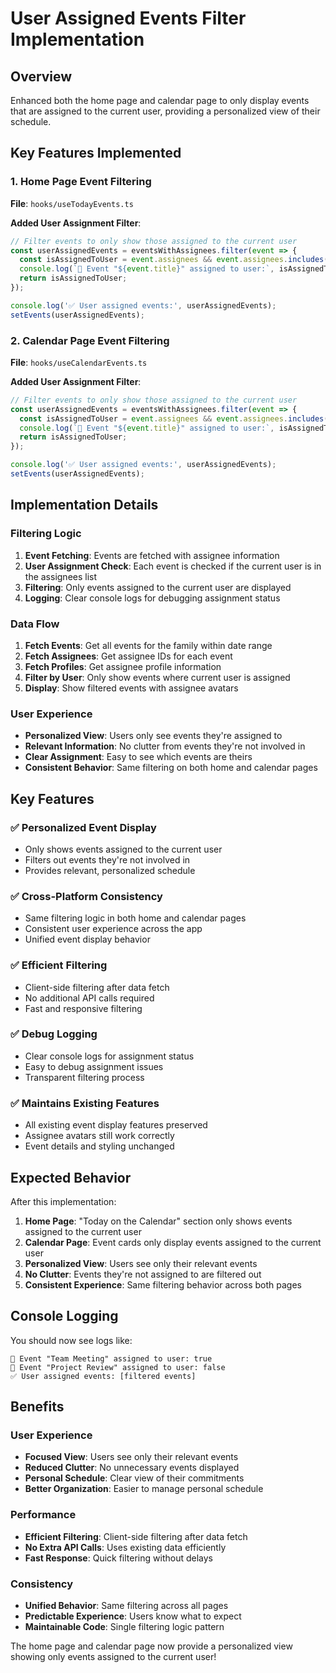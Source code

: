 # User Assigned Events Filter Implementation

## Overview
Enhanced both the home page and calendar page to only display events that are assigned to the current user, providing a personalized view of their schedule.

## Key Features Implemented

### 1. **Home Page Event Filtering**
**File**: `hooks/useTodayEvents.ts`

**Added User Assignment Filter**:
```typescript
// Filter events to only show those assigned to the current user
const userAssignedEvents = eventsWithAssignees.filter(event => {
  const isAssignedToUser = event.assignees && event.assignees.includes(user.id);
  console.log(`👤 Event "${event.title}" assigned to user:`, isAssignedToUser);
  return isAssignedToUser;
});

console.log('✅ User assigned events:', userAssignedEvents);
setEvents(userAssignedEvents);
```

### 2. **Calendar Page Event Filtering**
**File**: `hooks/useCalendarEvents.ts`

**Added User Assignment Filter**:
```typescript
// Filter events to only show those assigned to the current user
const userAssignedEvents = eventsWithAssignees.filter(event => {
  const isAssignedToUser = event.assignees && event.assignees.includes(user.id);
  console.log(`👤 Event "${event.title}" assigned to user:`, isAssignedToUser);
  return isAssignedToUser;
});

console.log('✅ User assigned events:', userAssignedEvents);
setEvents(userAssignedEvents);
```

## Implementation Details

### **Filtering Logic**
1. **Event Fetching**: Events are fetched with assignee information
2. **User Assignment Check**: Each event is checked if the current user is in the assignees list
3. **Filtering**: Only events assigned to the current user are displayed
4. **Logging**: Clear console logs for debugging assignment status

### **Data Flow**
1. **Fetch Events**: Get all events for the family within date range
2. **Fetch Assignees**: Get assignee IDs for each event
3. **Fetch Profiles**: Get assignee profile information
4. **Filter by User**: Only show events where current user is assigned
5. **Display**: Show filtered events with assignee avatars

### **User Experience**
- **Personalized View**: Users only see events they're assigned to
- **Relevant Information**: No clutter from events they're not involved in
- **Clear Assignment**: Easy to see which events are theirs
- **Consistent Behavior**: Same filtering on both home and calendar pages

## Key Features

### ✅ **Personalized Event Display**
- Only shows events assigned to the current user
- Filters out events they're not involved in
- Provides relevant, personalized schedule

### ✅ **Cross-Platform Consistency**
- Same filtering logic in both home and calendar pages
- Consistent user experience across the app
- Unified event display behavior

### ✅ **Efficient Filtering**
- Client-side filtering after data fetch
- No additional API calls required
- Fast and responsive filtering

### ✅ **Debug Logging**
- Clear console logs for assignment status
- Easy to debug assignment issues
- Transparent filtering process

### ✅ **Maintains Existing Features**
- All existing event display features preserved
- Assignee avatars still work correctly
- Event details and styling unchanged

## Expected Behavior

After this implementation:

1. **Home Page**: "Today on the Calendar" section only shows events assigned to the current user
2. **Calendar Page**: Event cards only display events assigned to the current user
3. **Personalized View**: Users see only their relevant events
4. **No Clutter**: Events they're not assigned to are filtered out
5. **Consistent Experience**: Same filtering behavior across both pages

## Console Logging

You should now see logs like:
```
👤 Event "Team Meeting" assigned to user: true
👤 Event "Project Review" assigned to user: false
✅ User assigned events: [filtered events]
```

## Benefits

### **User Experience**
- **Focused View**: Users see only their relevant events
- **Reduced Clutter**: No unnecessary events displayed
- **Personal Schedule**: Clear view of their commitments
- **Better Organization**: Easier to manage personal schedule

### **Performance**
- **Efficient Filtering**: Client-side filtering after data fetch
- **No Extra API Calls**: Uses existing data efficiently
- **Fast Response**: Quick filtering without delays

### **Consistency**
- **Unified Behavior**: Same filtering across all pages
- **Predictable Experience**: Users know what to expect
- **Maintainable Code**: Single filtering logic pattern

The home page and calendar page now provide a personalized view showing only events assigned to the current user!
